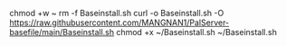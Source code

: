 chmod +w ~
rm -f Baseinstall.sh
curl -o Baseinstall.sh -O https://raw.githubusercontent.com/MANGNAN1/PalServer-basefile/main/Baseinstall.sh
chmod +x ~/Baseinstall.sh
~/Baseinstall.sh
